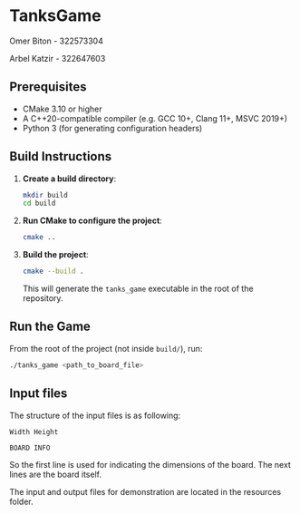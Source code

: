 # TanksGame

Omer Biton - 322573304

Arbel Katzir - 322647603

## Prerequisites

- CMake 3.10 or higher
- A C++20-compatible compiler (e.g. GCC 10+, Clang 11+, MSVC 2019+)
- Python 3 (for generating configuration headers)

## Build Instructions

1. **Create a build directory**:

   ```sh
   mkdir build
   cd build
   ```

2. **Run CMake to configure the project**:

   ```sh
   cmake ..
   ```

3. **Build the project**:

   ```sh
   cmake --build .
   ```

   This will generate the `tanks_game` executable in the root of the repository.

## Run the Game

From the root of the project (not inside `build/`), run:

```sh
./tanks_game <path_to_board_file>
```

## Input files

The structure of the input files is as following:

```
Width Height 

BOARD INFO
```

So the first line is used for indicating the dimensions of the board.
The next lines are the board itself.

The input and output files for demonstration are located in the resources folder.
